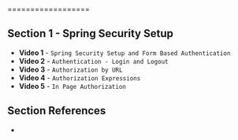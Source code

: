 ==================

## Section 1 - Spring Security Setup

- **Video 1** - `Spring Security Setup and Form Based Authentication`
- **Video 2** - `Authentication - Login and Logout`
- **Video 3** - `Authorization by URL`
- **Video 4** - `Authorization Expressions`
- **Video 5** - `In Page Authorization`


## Section References
- 
